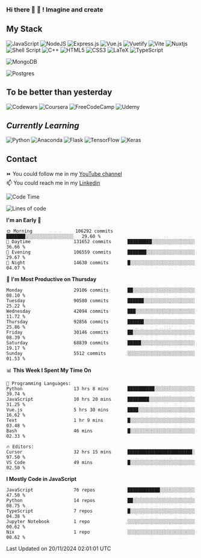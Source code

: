 ### Hi there 👋 🤖 ! Imagine and create

## My Stack
![JavaScript](https://img.shields.io/badge/javascript-%23323330.svg?style=for-the-badge&logo=javascript&logoColor=%23F7DF1E) ![NodeJS](https://img.shields.io/badge/node.js-6DA55F?style=for-the-badge&logo=node.js&logoColor=white) <img alt="Express.js" src="https://img.shields.io/badge/express.js%20-%23404d59.svg?&style=for-the-badge"/> ![Vue.js](https://img.shields.io/badge/vuejs-%2335495e.svg?style=for-the-badge&logo=vuedotjs&logoColor=%234FC08D) ![Vuetify](https://img.shields.io/badge/Vuetify-1867C0?style=for-the-badge&logo=vuetify&logoColor=AEDDFF) ![Vite](https://img.shields.io/badge/vite-%23646CFF.svg?style=for-the-badge&logo=vite&logoColor=white) ![Nuxtjs](https://img.shields.io/badge/Nuxt-002E3B?style=for-the-badge&logo=nuxtdotjs&logoColor=#00DC82) ![Shell Script](https://img.shields.io/badge/shell_script-%23121011.svg?style=for-the-badge&logo=gnu-bash&logoColor=white) ![C++](https://img.shields.io/badge/c++-%2300599C.svg?style=for-the-badge&logo=c%2B%2B&logoColor=white) ![HTML5](https://img.shields.io/badge/html5-%23E34F26.svg?style=for-the-badge&logo=html5&logoColor=white) ![CSS3](https://img.shields.io/badge/css3-%231572B6.svg?style=for-the-badge&logo=css3&logoColor=white) ![LaTeX](https://img.shields.io/badge/latex-%23008080.svg?style=for-the-badge&logo=latex&logoColor=white) ![TypeScript](https://img.shields.io/badge/typescript-%23007ACC.svg?style=for-the-badge&logo=typescript&logoColor=white)
<div>
  <img alt="MongoDB" src ="https://img.shields.io/badge/MongoDB-%234ea94b.svg?&style=for-the-badge&logo=mongodb&logoColor=white"/>
  
  ![Postgres](https://img.shields.io/badge/postgres-%23316192.svg?style=for-the-badge&logo=postgresql&logoColor=white)
</div>

## To be better than yesterday
![Codewars](https://img.shields.io/badge/Codewars-B1361E?style=for-the-badge&logo=codewars&logoColor=grey)
  ![Coursera](https://img.shields.io/badge/Coursera-%230056D2.svg?style=for-the-badge&logo=Coursera&logoColor=white)
  ![FreeCodeCamp](https://img.shields.io/badge/Freecodecamp-%23123.svg?&style=for-the-badge&logo=freecodecamp&logoColor=green)
  ![Udemy](https://img.shields.io/badge/Udemy-A435F0?style=for-the-badge&logo=Udemy&logoColor=white)

## *Currently Learning*
![Python](https://img.shields.io/badge/python-3670A0?style=for-the-badge&logo=python&logoColor=ffdd54) ![Anaconda](https://img.shields.io/badge/Anaconda-%2344A833.svg?style=for-the-badge&logo=anaconda&logoColor=white) 
![Flask](https://img.shields.io/badge/flask-%23000.svg?style=for-the-badge&logo=flask&logoColor=white) ![TensorFlow](https://img.shields.io/badge/TensorFlow-%23FF6F00.svg?style=for-the-badge&logo=TensorFlow&logoColor=white) ![Keras](https://img.shields.io/badge/Keras-%23D00000.svg?style=for-the-badge&logo=Keras&logoColor=white)

## Contact
⏩ You could follow me in my <a href="https://www.youtube.com/c/ViktorJimenezF" target="blank">YouTube channel</a>   <br>
📫 You could reach me in my <a href="https://www.linkedin.com/in/victorjuanjimenez/" target="blank">Linkedin</a>  

<!--START_SECTION:waka-->
![Code Time](http://img.shields.io/badge/Code%20Time-2%2C945%20hrs%2034%20mins-blue)

![Lines of code](https://img.shields.io/badge/From%20Hello%20World%20I%27ve%20Written-513.5%20million%20lines%20of%20code-blue)

**I'm an Early 🐤** 

```text
🌞 Morning                106292 commits      ███████░░░░░░░░░░░░░░░░░░   29.60 % 
🌆 Daytime                131652 commits      █████████░░░░░░░░░░░░░░░░   36.66 % 
🌃 Evening                106559 commits      ███████░░░░░░░░░░░░░░░░░░   29.67 % 
🌙 Night                  14630 commits       █░░░░░░░░░░░░░░░░░░░░░░░░   04.07 % 
```
📅 **I'm Most Productive on Thursday** 

```text
Monday                   29106 commits       ██░░░░░░░░░░░░░░░░░░░░░░░   08.10 % 
Tuesday                  90580 commits       ██████░░░░░░░░░░░░░░░░░░░   25.22 % 
Wednesday                42094 commits       ███░░░░░░░░░░░░░░░░░░░░░░   11.72 % 
Thursday                 92856 commits       ██████░░░░░░░░░░░░░░░░░░░   25.86 % 
Friday                   30146 commits       ██░░░░░░░░░░░░░░░░░░░░░░░   08.39 % 
Saturday                 68839 commits       █████░░░░░░░░░░░░░░░░░░░░   19.17 % 
Sunday                   5512 commits        ░░░░░░░░░░░░░░░░░░░░░░░░░   01.53 % 
```


📊 **This Week I Spent My Time On** 

```text
💬 Programming Languages: 
Python                   13 hrs 8 mins       ██████████░░░░░░░░░░░░░░░   39.74 % 
JavaScript               10 hrs 20 mins      ████████░░░░░░░░░░░░░░░░░   31.25 % 
Vue.js                   5 hrs 30 mins       ████░░░░░░░░░░░░░░░░░░░░░   16.62 % 
Text                     1 hr 9 mins         █░░░░░░░░░░░░░░░░░░░░░░░░   03.48 % 
Bash                     46 mins             █░░░░░░░░░░░░░░░░░░░░░░░░   02.33 % 

🔥 Editors: 
Cursor                   32 hrs 15 mins      ████████████████████████░   97.50 % 
VS Code                  49 mins             █░░░░░░░░░░░░░░░░░░░░░░░░   02.50 % 
```

**I Mostly Code in JavaScript** 

```text
JavaScript               76 repos            ████████████░░░░░░░░░░░░░   47.50 % 
Python                   14 repos            ██░░░░░░░░░░░░░░░░░░░░░░░   08.75 % 
TypeScript               7 repos             █░░░░░░░░░░░░░░░░░░░░░░░░   04.38 % 
Jupyter Notebook         1 repo              ░░░░░░░░░░░░░░░░░░░░░░░░░   00.62 % 
Nix                      1 repo              ░░░░░░░░░░░░░░░░░░░░░░░░░   00.62 % 
```




 Last Updated on 20/11/2024 02:01:01 UTC
<!--END_SECTION:waka-->

<!--
**ViktorJJF/ViktorJJF** is a ✨ _special_ ✨ repository because its `README.md` (this file) appears on your GitHub profile.



Here are some ideas to get you started:

- 🔭 I’m currently working on ...
- 🌱 I’m currently learning ...
- 👯 I’m looking to collaborate on ...
- 🤔 I’m looking for help with ...
- 💬 Ask me about ...
- 📫 How to reach me: ...
- 😄 Pronouns: ...
- ⚡ Fun fact: ...
-->
